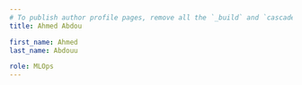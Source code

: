 ```yaml
---
# To publish author profile pages, remove all the `_build` and `cascade` settings below.
title: Ahmed Abdou

first_name: Ahmed
last_name: Abdouu

role: MLOps
---
```

